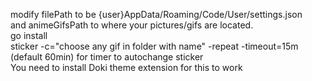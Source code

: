 modify filePath to be {user}AppData/Roaming/Code/User/settings.json<br>
and animeGifsPath to where your pictures/gifs are located.<br>
go install<br>
sticker -c="choose any gif in folder with name" -repeat -timeout=15m (default 60min) for timer to autochange sticker<br>
You need to install Doki theme extension for this to work
